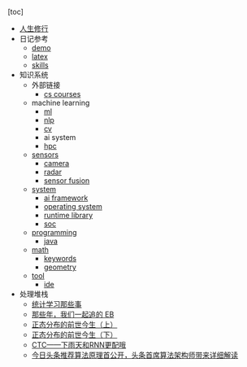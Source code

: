 
[toc]

* [人生修行](./life_practice/life_practice.md)
* 日记参考
    * [demo](./md_demo/demo.md)
    * [latex](./md_demo/latex.md)
    * [skills](./md_demo/skills.md)
* 知识系统
    * 外部链接
        * [cs courses](https://exploredegrees.stanford.edu/schoolofengineering/computerscience/#masterstext)
    * machine learning
        * [ml](./machine_learning/ml/ml.md)
        * [nlp](./machine_learning/nlp/nlp_overview.md)
        * [cv](./machine_learning/cv/cv.md)
        * ai system
        * [hpc](./machine_learning/hpc/hpc.md)
    * [sensors](./sensors/sensor_entry.md)
        * [camera](./sensors/camera.md)
        * [radar](./sensors/radar.md)
        * [sensor fusion](./sensors/sensor_funsion.md)
    * [system](./system/system.md)
        * [ai framework](./system/ai_framework.md)
        * [operating system](./system/operating_system.md)
        * [runtime library](./system/runtime_library.md)
        * [soc](./system/soc.md)
    * [programming](./programming/prog.md)
        * [java](./programming/java.md)
    * [math](./math/math.md)
        * [keywords](./math/keywords.md)
        * [geometry](./math/geometry.md)
    * [tool](./tool/tool.md)
        * [ide](./tool/ide.md)
* 处理堆栈
    * [统计学习那些事](https://cosx.org/2011/12/stories-about-statistical-learning/)
    * [那些年，我们一起追的 EB](https://cosx.org/2012/05/chase-after-eb/)
    * [正态分布的前世今生（上）](https://songshuhui.net/archives/76501)
    * [正态分布的前世今生（下）](https://songshuhui.net/archives/77386)
    * [CTC——下雨天和RNN更配哦](https://zhuanlan.zhihu.com/p/23308976)
    * [今日头条推荐算法原理首公开，头条首席算法架构师带来详细解读](https://www.leiphone.com/news/201801/XlIxFZ5W3j8MvaEL.html)
